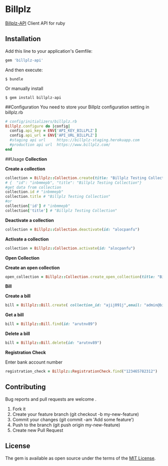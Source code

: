 # Billplz

[Billplz-API](https://www.billplz.com/api) Client API for ruby

## Installation

Add this line to your application's Gemfile:

```ruby
gem 'billplz-api'
```

And then execute:

```
$ bundle
```

Or manually install

```
$ gem install billplz-api
```

##Configuration
You need to store your Billplz configuration setting in billplz.rb
```ruby
# config/initializers/billplz.rb
Billplz.configure do |config|
  config.api_key = ENV['API_KEY_BILLPLZ']
  config.api_url = ENV['API_URL_BILLPLZ'] 
  #staging api url     https://billplz-staging.herokuapp.com 
  #production api url  https://www.billplz.com/
end
```

##Usage
**Collection**

**Create a collection**
```ruby
collection = Billplz::Collection.create(title: "Billplz Testing Collection")
# {  "id": "inbmmepb", "title": "Billplz Testing Collection"}
#get data from collection 
collection.id # "inbmmepb"
collection.title # "Billplz Testing Collection"
#or 
collection['id'] # "inbmmepb"
collection['title'] # "Billplz Testing Collection"
```

**Deactivate a collection**
```ruby
collection = Billplz::Collection.deactivate(id: "alocpanfu")
```

**Activate a collection**
```ruby
collection = Billplz::Collection.activate(id: "alocpanfu")
```

**Open Collection**

**Create an open collection**
```ruby
open_collection = Billplz::Collection.create_open_collection(title: "Billplz Testing Collection",description: "Maecenas eu placerat ante. Fusce ut neque justo, et aliquet enim. In hac habitasse platea dictumst.", amount: 299)
```

**Bill**

**Create a bill**
```ruby
bill = Billplz::Bill.create( collection_id: "ajij091j",email: "admin@billplz.com",name:"Admin BillPlz",amount: 200,callback_url: "billplz.com",description: "Shopping Items")
```

**Get a bill**
```ruby
bill = Billplz::Bill.find(id: "arutnv89")
```

**Delete a bill**
```ruby
bill = Billplz::Bill.delete(id: "arutnv89")
```

**Registration Check**

Enter bank account number
```ruby
registration_check = Billplz::RegistrationCheck.find("123465782312")
```


## Contributing

Bug reports and pull requests are welcome .

1. Fork it
2. Create your feature branch (git checkout -b my-new-feature)
3. Commit your changes (git commit -am 'Add some feature')
4. Push to the branch (git push origin my-new-feature)
5. Create new Pull Request

## License

The gem is available as open source under the terms of the [MIT License](http://opensource.org/licenses/MIT).
